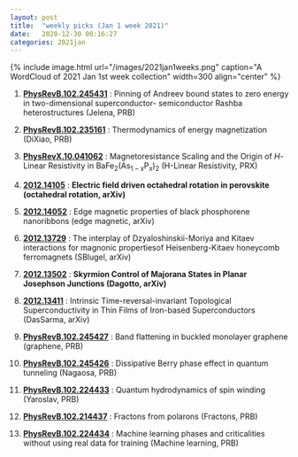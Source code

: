 ```yaml
---
layout: post
title:  "weekly picks (Jan 1 week 2021)"
date:   2020-12-30 00:16:27
categories: 2021jan
---
```


{% include image.html url="/images/2021jan1weeks.png" caption="A WordCloud of 2021 Jan 1st week collection" width=300 align="center" %}



1. **[PhysRevB.102.245431](https://link.aps.org/doi/10.1103/PhysRevB.102.245431)** : Pinning of Andreev bound states to zero energy in two-dimensional superconductor- semiconductor Rashba heterostructures (Jelena, PRB)

1. **[PhysRevB.102.235161](https://link.aps.org/doi/10.1103/PhysRevB.102.235161)** : Thermodynamics of energy magnetization (DiXiao, PRB)

1. **[PhysRevX.10.041062](https://link.aps.org/doi/10.1103/PhysRevX.10.041062)** : Magnetoresistance Scaling and the Origin of $H$-Linear Resistivity in ${\mathrm{BaFe}}_{2}({\mathrm{As}}_{1\ensuremath{-}x}{\mathrm{P}}_{x}{)}_{2}$ (H-Linear Resistivity, PRX)



1. **[2012.14105](http://arxiv.org/abs/2012.14105)** : **Electric field driven octahedral rotation in perovskite (octahedral rotation, arXiv)**   

1. **[2012.14052](http://arxiv.org/abs/2012.14052)** : Edge magnetic properties of black phosphorene nanoribbons (edge magnetic, arXiv)   

1. **[2012.13729](http://arxiv.org/abs/2012.13729)** : The interplay of Dzyaloshinskii-Moriya and Kitaev interactions for magnonic propertiesof Heisenberg-Kitaev honeycomb ferromagnets (SBlugel, arXiv)

1. **[2012.13502](http://arxiv.org/abs/2012.13502)** : **Skyrmion Control of Majorana States in Planar Josephson Junctions (Dagotto, arXiv)**

1. **[2012.13411](http://arxiv.org/abs/2012.13411)** : Intrinsic Time-reversal-invariant Topological Superconductivity in Thin Films of Iron-based Superconductors (DasSarma, arXiv)    

1. **[PhysRevB.102.245427](https://link.aps.org/doi/10.1103/PhysRevB.102.245427)** : Band flattening in buckled monolayer graphene (graphene, PRB)

1. **[PhysRevB.102.245426](https://link.aps.org/doi/10.1103/PhysRevB.102.245426)** : Dissipative Berry phase effect in quantum tunneling (Nagaosa, PRB)

1. **[PhysRevB.102.224433](https://link.aps.org/doi/10.1103/PhysRevB.102.224433)** : Quantum hydrodynamics of spin winding (Yaroslav, PRB)

1. **[PhysRevB.102.214437](https://link.aps.org/doi/10.1103/PhysRevB.102.214437)** : Fractons from polarons (Fractons, PRB)

1. **[PhysRevB.102.224434](https://link.aps.org/doi/10.1103/PhysRevB.102.224434)** : Machine learning phases and criticalities without using real data for training (Machine learning, PRB)

